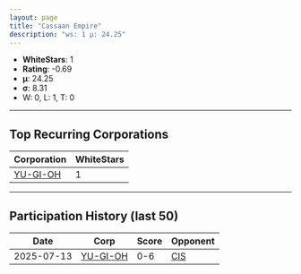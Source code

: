 ```yaml
---
layout: page
title: "Cassaan Empire"
description: "ws: 1 μ: 24.25"
---
```

- **WhiteStars**: 1
- **Rating**: -0.69
- **μ**: 24.25  
- **σ**: 8.31
- W: 0, L: 1, T: 0

---

## Top Recurring Corporations

| Corporation | WhiteStars |
| --- | --- |
| [YU\-GI\-OH](https://ws.tsl.rocks/corp/28f250641a870cb4c3bc77c2320c4892ec2c7006422ca4530475e1f3f372786a/) | 1 |

---

## Participation History (last 50)

| Date | Corp | Score | Opponent |
| --- | --- | --- | --- |
| 2025-07-13 | [YU\-GI\-OH](https://ws.tsl.rocks/corp/28f250641a870cb4c3bc77c2320c4892ec2c7006422ca4530475e1f3f372786a/) | 0-6 | [CIS](https://ws.tsl.rocks/corp/3efaab24560531ff257e73bfb281a7e9c0a9d591ac5aff55d05d35f2fb5e1d73/) |